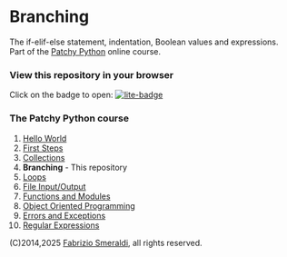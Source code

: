 # Branching

The if-elif-else statement, indentation, Boolean values and expressions.  Part of the  [Patchy Python](https://www.youtube.com/@PatchyPython) online course.

### View this repository in your browser

Click on the badge to open: [![lite-badge](https://github.com/jupyterlite/jupyterlite/blob/main/docs/_static/badge-launch.svg)](https://fsmeraldi.github.io/pp-branching/notebooks/?path=Conditional_statements.ipynb)

### The Patchy Python course

1.  [Hello World](https://github.com/fsmeraldi/pp-helloworld)
2.  [First Steps](https://github.com/fsmeraldi/pp-firststeps)
3.  [Collections](https://github.com/fsmeraldi/pp-collections)
4.  **Branching** - This repository
5.  [Loops](https://github.com/fsmeraldi/pp-loops)
6.  [File Input/Output](https://github.com/fsmeraldi/pp-files)
7.  [Functions and Modules](https://github.com/fsmeraldi/pp-functions)
8.  [Object Oriented Programming](https://github.com/fsmeraldi/pp-objects)
9.  [Errors and Exceptions](https://github.com/fsmeraldi/pp-exceptions)
10. [Regular Expressions](https://github.com/fsmeraldi/pp-regexp)


(C)2014,2025 [Fabrizio Smeraldi](info@patchypython.com), all rights reserved.
